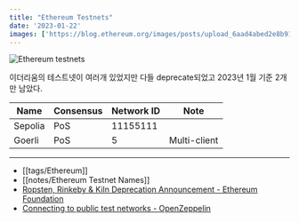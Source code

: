 ```yaml
---
title: "Ethereum Testnets"
date: '2023-01-22'
images: ['https://blog.ethereum.org/images/posts/upload_6aad4abed2e8b9126ac1c51686b35f22.jpg']
---
```

![Ethereum testnets](https://blog.ethereum.org/images/posts/upload_6aad4abed2e8b9126ac1c51686b35f22.jpg)

이더리움의 테스트넷이 여러개 있었지만 다들 deprecate되었고 2023년 1월 기준 2개만 남았다.

|Name|Consensus|Network ID|Note|
|---|---|---|---|
|Sepolia|PoS|11155111|
|Goerli|PoS|5|Multi-client|

---
- [[tags/Ethereum]]
- [[notes/Ethereum Testnet Names]]
- [Ropsten, Rinkeby & Kiln Deprecation Announcement - Ethereum Foundation](https://blog.ethereum.org/2022/06/21/testnet-deprecation)
- [Connecting to public test networks - OpenZeppelin](https://docs.openzeppelin.com/learn/connecting-to-public-test-networks)